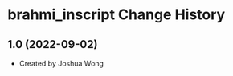 brahmi_inscript Change History
====================

1.0 (2022-09-02)
----------------
* Created by Joshua Wong
